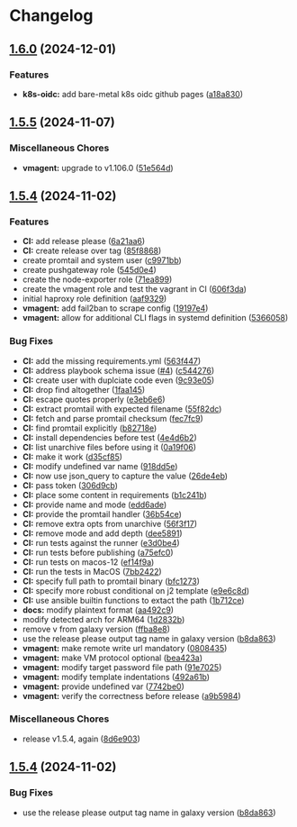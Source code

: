 # Changelog

## [1.6.0](https://github.com/meysam81/ansible-collections/compare/v1.5.5...v1.6.0) (2024-12-01)


### Features

* **k8s-oidc:** add bare-metal k8s oidc github pages ([a18a830](https://github.com/meysam81/ansible-collections/commit/a18a830dd194612e03afcb17ae15cd40073f8f4f))

## [1.5.5](https://github.com/meysam81/ansible-collections/compare/v1.5.4...v1.5.5) (2024-11-07)


### Miscellaneous Chores

* **vmagent:** upgrade to v1.106.0 ([51e564d](https://github.com/meysam81/ansible-collections/commit/51e564db055108dc938774f84f01e2a128dd5c3b))

## [1.5.4](https://github.com/meysam81/ansible-collections/compare/v1.5.4...v1.5.4) (2024-11-02)


### Features

* **CI:** add release please ([6a21aa6](https://github.com/meysam81/ansible-collections/commit/6a21aa6fcf4ca51281d27cfac266ef3203541fea))
* **CI:** create release over tag ([85f8868](https://github.com/meysam81/ansible-collections/commit/85f886857b035a1d9d78f4161e769d80cf5a21bb))
* create promtail and system user ([c9971bb](https://github.com/meysam81/ansible-collections/commit/c9971bb7ac2931a56ff0de5fc3bec9dc49faf795))
* create pushgateway role ([545d0e4](https://github.com/meysam81/ansible-collections/commit/545d0e46589fcb029c4a79d79b50ed68f90b732d))
* create the node-exporter role ([71ea899](https://github.com/meysam81/ansible-collections/commit/71ea899e0661f7342c141241a5c32bcecb581d14))
* create the vmagent role and test the vagrant in CI ([606f3da](https://github.com/meysam81/ansible-collections/commit/606f3da161260db88725d4f281389a163aedf10d))
* initial haproxy role definition ([aaf9329](https://github.com/meysam81/ansible-collections/commit/aaf932984d96aface8e60a94dd3587d70625b422))
* **vmagent:** add fail2ban to scrape config ([19197e4](https://github.com/meysam81/ansible-collections/commit/19197e45dd8772a2dbdcfaa28efee53fa92cbd9f))
* **vmagent:** allow for additional CLI flags in systemd definition ([5366058](https://github.com/meysam81/ansible-collections/commit/53660586a68921fa5cdccb925cc75e62849c3156))


### Bug Fixes

* **CI:** add the missing requirements.yml ([563f447](https://github.com/meysam81/ansible-collections/commit/563f447acd80db79b1c3d9ac8f10212f53cbd9c3))
* **CI:** address playbook schema issue ([#4](https://github.com/meysam81/ansible-collections/issues/4)) ([c544276](https://github.com/meysam81/ansible-collections/commit/c544276ed292c1a5d9f423c5123be71099e88b39))
* **CI:** create user with duplciate code even ([9c93e05](https://github.com/meysam81/ansible-collections/commit/9c93e058c26580be9a47527db928fa88f8475c90))
* **CI:** drop find altogether ([1faa145](https://github.com/meysam81/ansible-collections/commit/1faa14589df9080e19a2159f365019d4f1ee900b))
* **CI:** escape quotes properly ([e3eb6e6](https://github.com/meysam81/ansible-collections/commit/e3eb6e6106e0f79061876879ba9572f073aced62))
* **CI:** extract promtail with expected filename ([55f82dc](https://github.com/meysam81/ansible-collections/commit/55f82dc4637f2d8b390230bc6fe4027ae9cb897a))
* **CI:** fetch and parse promtail checksum ([fec7fc9](https://github.com/meysam81/ansible-collections/commit/fec7fc9bcc1ea7338e6cfeafe28e7838045f93fb))
* **CI:** find promtail explicitly ([b82718e](https://github.com/meysam81/ansible-collections/commit/b82718ed3645b87a80567ca8455c5c3aae3e6a37))
* **CI:** install dependencies before test ([4e4d6b2](https://github.com/meysam81/ansible-collections/commit/4e4d6b2df5387ccda07c8c8216f5068c6b7ac53b))
* **CI:** list unarchive files before using it ([0a19f06](https://github.com/meysam81/ansible-collections/commit/0a19f0677ece567f28532857081f83bb650b4bf5))
* **CI:** make it work ([d35cf85](https://github.com/meysam81/ansible-collections/commit/d35cf85f75e0ac1e8b3d265020cf678effc8eccd))
* **CI:** modify undefined var name ([918dd5e](https://github.com/meysam81/ansible-collections/commit/918dd5e12388d864d7617b0cb0e2ca43ad75451d))
* **CI:** now use json_query to capture the value ([26de4eb](https://github.com/meysam81/ansible-collections/commit/26de4ebd77b1ac492bf50ada85dd22225cb3b8e7))
* **CI:** pass token ([306d9cb](https://github.com/meysam81/ansible-collections/commit/306d9cba855002234b14fa8680e4b06020dc7d07))
* **CI:** place some content in requirements ([b1c241b](https://github.com/meysam81/ansible-collections/commit/b1c241bbd5c2db7ff1a61d1a3827fbb77622c94c))
* **CI:** provide name and mode ([edd6ade](https://github.com/meysam81/ansible-collections/commit/edd6adeefa016eb37fb03c236d7565ebacc9fdd5))
* **CI:** provide the promtail handler ([36b54ce](https://github.com/meysam81/ansible-collections/commit/36b54cede9d5508b509a117d692550dc896c934c))
* **CI:** remove extra opts from unarchive ([56f3f17](https://github.com/meysam81/ansible-collections/commit/56f3f1724add336044fb616a23d7ec067d06c3e3))
* **CI:** remove mode and add depth ([dee5891](https://github.com/meysam81/ansible-collections/commit/dee58916d7fc606994b9ef9394c9899a96323901))
* **CI:** run tests against the runner ([e3d0be4](https://github.com/meysam81/ansible-collections/commit/e3d0be4263e5cb4fce6aebc2dffa961748455ead))
* **CI:** run tests before publishing ([a75efc0](https://github.com/meysam81/ansible-collections/commit/a75efc04edc59af9be6279ed830905c26514ff15))
* **CI:** run tests on macos-12 ([ef14f9a](https://github.com/meysam81/ansible-collections/commit/ef14f9a427205f6dd4d6d883063b741bc551f6ec))
* **CI:** run the tests in MacOS ([7bb2422](https://github.com/meysam81/ansible-collections/commit/7bb24220732e196cbdd7a926f17c0f6ea49ff0a9))
* **CI:** specify full path to promtail binary ([bfc1273](https://github.com/meysam81/ansible-collections/commit/bfc1273294a58cca978c6268b29fd8e317ec5941))
* **CI:** specify more robust conditional on j2 template ([e9e6c8d](https://github.com/meysam81/ansible-collections/commit/e9e6c8df8fab1b3d92ff85ea96000967f9ffdc38))
* **CI:** use ansible builtin functions to extact the path ([1b712ce](https://github.com/meysam81/ansible-collections/commit/1b712ce689f33a5f510e19341da712dda143e022))
* **docs:** modify plaintext format ([aa492c9](https://github.com/meysam81/ansible-collections/commit/aa492c9b6dbca88e1b1b0704a6e83c14ae975487))
* modify detected arch for ARM64 ([1d2832b](https://github.com/meysam81/ansible-collections/commit/1d2832b429ec7b72f0b516bc82094d0ea52d6091))
* remove v from galaxy version ([ffba8e8](https://github.com/meysam81/ansible-collections/commit/ffba8e85bb826c7ebec039b3dc869ee15f70c52f))
* use the release please output tag name in galaxy version ([b8da863](https://github.com/meysam81/ansible-collections/commit/b8da86397577b9e9bc0119e8b8d024ca4cf5d5e0))
* **vmagent:** make remote write url mandatory ([0808435](https://github.com/meysam81/ansible-collections/commit/080843550c5a7cbd0ab2c3dece8db2429766e7a2))
* **vmagent:** make VM protocol optional ([bea423a](https://github.com/meysam81/ansible-collections/commit/bea423a5035f6ac8b9034e0500f58b9e7f4f36e2))
* **vmagent:** modify target password file path ([91e7025](https://github.com/meysam81/ansible-collections/commit/91e70255aba73ba9463794eb8ca3a7d1cd1688a0))
* **vmagent:** modify template indentations ([492a61b](https://github.com/meysam81/ansible-collections/commit/492a61bbffa7608aa4fa0fcb97252d51ccd757a4))
* **vmagent:** provide undefined var ([7742be0](https://github.com/meysam81/ansible-collections/commit/7742be04cc1474d8f70ec4bb88e2220e7d29d5d3))
* **vmagent:** verify the correctness before release ([a9b5984](https://github.com/meysam81/ansible-collections/commit/a9b5984cc28613f61260e47490a869c390a55762))


### Miscellaneous Chores

* release v1.5.4, again ([8d6e903](https://github.com/meysam81/ansible-collections/commit/8d6e903e956ab90bb5f9f8e633ff8a405ad6fb6a))

## [1.5.4](https://github.com/meysam81/ansible-collections/compare/v1.5.3...v1.5.4) (2024-11-02)


### Bug Fixes

* use the release please output tag name in galaxy version ([b8da863](https://github.com/meysam81/ansible-collections/commit/b8da86397577b9e9bc0119e8b8d024ca4cf5d5e0))
